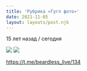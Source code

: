 ```yaml
---
title: 'Рубрика «Гугл фото»'
date: 2021-11-05
layout: layouts/post.njk
---
```


15 лет назад / сегодня

![](https://i.ibb.co/qJc2jRT/file-61.jpg)
![](https://i.ibb.co/vB4chb2/file-62.jpg)

https://t.me/beardless_live/134